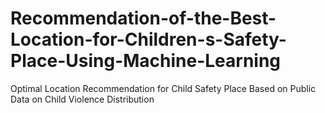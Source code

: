 # Recommendation-of-the-Best-Location-for-Children-s-Safety-Place-Using-Machine-Learning
 Optimal Location Recommendation for Child Safety Place Based on Public Data on Child Violence Distribution
